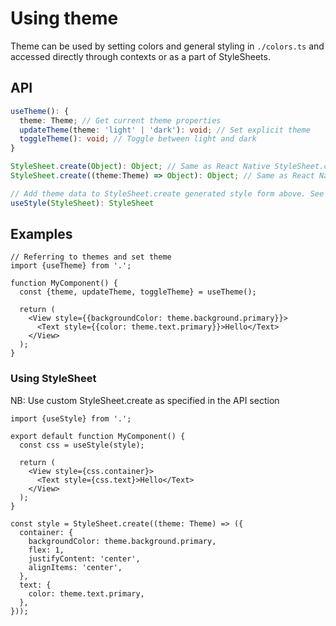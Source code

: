 # Using theme

Theme can be used by setting colors and general styling in `./colors.ts` and accessed directly through contexts or as a part of StyleSheets.

## API

```ts
useTheme(): {
  theme: Theme; // Get current theme properties
  updateTheme(theme: 'light' | 'dark'): void; // Set explicit theme
  toggleTheme(): void; // Toggle between light and dark
}

StyleSheet.create(Object): Object; // Same as React Native StyleSheet.create
StyleSheet.create((theme:Theme) => Object): Object; // Same as React Native StyleSheet.create but with access to theme

// Add theme data to StyleSheet.create generated style form above. See example
useStyle(StyleSheet): StyleSheet
```

## Examples

```tsx
// Referring to themes and set theme
import {useTheme} from '.';

function MyComponent() {
  const {theme, updateTheme, toggleTheme} = useTheme();

  return (
    <View style={{backgroundColor: theme.background.primary}}>
      <Text style={{color: theme.text.primary}}>Hello</Text>
    </View>
  );
}
```

### Using StyleSheet

NB: Use custom StyleSheet.create as specified in the API section

```tsx
import {useStyle} from '.';

export default function MyComponent() {
  const css = useStyle(style);

  return (
    <View style={css.container}>
      <Text style={css.text}>Hello</Text>
    </View>
  );
}

const style = StyleSheet.create((theme: Theme) => ({
  container: {
    backgroundColor: theme.background.primary,
    flex: 1,
    justifyContent: 'center',
    alignItems: 'center',
  },
  text: {
    color: theme.text.primary,
  },
}));
```
